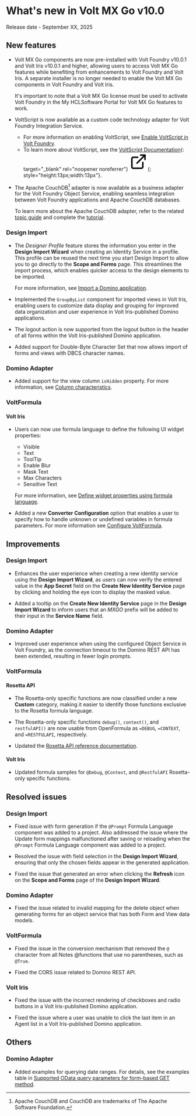 # What's new in Volt MX Go v10.0

Release date - September XX, 2025

## New features

- Volt MX Go components are now pre-installed with Volt Foundry v10.0.1 and Volt Iris v10.0.1 and higher, allowing users to access Volt MX Go features while benefiting from enhancements to Volt Foundry and Volt Iris. A separate installer is no longer needed to enable the Volt MX Go components in Volt Foundry and Volt Iris.

    It's important to note that a Volt MX Go license must be used to activate Volt Foundry in the My HCLSoftware Portal for Volt MX Go features to work.

- VoltScript is now available as a custom code technology adapter for Volt Foundry Integration Service.

    - For more information on enabling VoltScript, see [Enable VoltScript in Volt Foundry](../howto/install/voltscript.md).
    - To learn more about VoltScript, see the [VoltScript Documentation](https://help.hcltechsw.com/docs/voltscript/early-access/index.html "Link opens a new tab"){: target="_blank" rel="noopener noreferrer"}&nbsp;![link image](../assets/images/external-link.svg){: style="height:13px;width:13px"}.

- The Apache CouchDB[^1] adapter is now available as a business adapter for the Volt Foundry Object Service, enabling seamless integration between Volt Foundry applications and Apache CouchDB databases.

    To learn more about the Apache CouchDB adapter, refer to the related [topic guide](../topicguides/couchtopicguide.md) and complete the [tutorial](../tutorials/couch.md).


[^1]:Apache CouchDB and CouchDB are trademarks of The Apache Software Foundation.

### Design Import  

- The *Designer Profile* feature stores the information you enter in the **Design Import Wizard** when creating an Identity Service in a profile. This profile can be reused the next time you start Design Import to allow you to go directly to the **Scope and Forms** page. This streamlines the import process, which enables quicker access to the design elements to be imported.

    For more information, see [Import a Domino application](../howto/designimport/diimport.md).

- Implemented the `GroupByList` component for imported views in Volt Iris, enabling users to customize data display and grouping for improved data organization and user experience in Volt Iris-published Domino applications.

- The logout action is now supported from the logout button in the header of all forms within the Volt Iris-published Domino application.  

- Added support for Double-Byte Character Set that now allows import of forms and views with DBCS character names.

### Domino Adapter

- Added support for the view column `isHidden` property. For more information, see [Column characteristics](../topicguides/adapter/datamodel.md#column-characteristics).

### VoltFormula

#### Volt Iris

- Users can now use formula language to define the following UI widget properties:

    - Visible
    - Text
    - ToolTip
    - Enable Blur
    - Mask Text
    - Max Characters
    - Sensitive Text

    For more information, see [Define widget properties using formula language](../howto/voltformula/widgetprop.md).

- Added a new **Converter Configuration** option that enables a user to specify how to handle unknown or undefined variables in formula parameters. For more information see [Configure VoltFormula](../howto/voltformula/configrosetta.md).

## Improvements

### Design Import

- Enhances the user experience when creating a new identity service using the **Design Import Wizard**, as users can now verify the entered value in the **App Secret** field on the **Create New Identity Service** page by clicking and holding the eye icon to display the masked value.

- Added a tooltip on the **Create New Identity Service** page in the **Design Import Wizard** to inform users that an *MXGO* prefix will be added to their input in the **Service Name** field.

### Domino Adapter

- Improved user experience when using the configured Object Service in Volt Foundry, as the connection timeout to the Domino REST API has been extended, resulting in fewer login prompts.

### VoltFormula

#### Rosetta API

- The Rosetta-only specific functions are now classified under a new **Custom** category, making it easier to identify those functions exclusive to the Rosetta formula language.

- The Rosetta-only specific functions `debug()`, `context()`, and `restfulAPI()` are now usable from OpenFormula as `=DEBUG`, `=CONTEXT`, and `=RESTFULAPI`, respectively.

- Updated the [Rosetta API reference documentation](../javadoc/index.html).

#### Volt Iris

- Updated formula samples for `@Debug`, `@Context`, and `@RestfulAPI` Rosetta-only specific functions.

## Resolved issues

### Design Import

- Fixed issue with form generation if the `@Prompt` Formula Language component was added to a project. Also addressed the issue where the Update form mappings malfunctioned after saving or reloading when the `@Prompt` Formula Language component was added to a project.

- Resolved the issue with field selection in the **Design Import Wizard**, ensuring that only the chosen fields appear in the generated application.

- Fixed the issue that generated an error when clicking the **Refresh** icon on the **Scope and Forms** page of the **Design Import Wizard**. 

### Domino Adapter

- Fixed the issue related to invalid mapping for the delete object when generating forms for an object service that has both Form and View data models.

### VoltFormula

- Fixed the issue in the conversion mechanism that removed the `@` character from all Notes @functions that use no parentheses, such as `@True`.

- Fixed the CORS issue related to Domino REST API.

### Volt Iris

- Fixed the issue with the incorrect rendering of checkboxes and radio buttons in a Volt Iris-published Domino application.

- Fixed the issue where a user was unable to click the last item in an Agent list in a Volt Iris-published Domino application.

## Others

### Domino Adapter

- Added examples for querying date ranges. For details, see the examples table in [Supported OData query parameters for form-based GET method](../topicguides/adapter/method.md#supported-odata-query-parameters-for-form-based-get-method).
